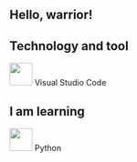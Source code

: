 ## Hello, warrior!

## Technology and tool

<img src="https://cdn.jsdelivr.net/gh/devicons/devicon@latest/icons/vscode/vscode-original.svg" width="40" height="40" />        Visual Studio Code


## I am learning

<img src="https://cdn.jsdelivr.net/gh/devicons/devicon@latest/icons/python/python-original.svg" width="40" height="40" />         Python
